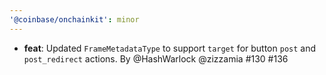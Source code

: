 ```yaml
---
'@coinbase/onchainkit': minor
---
```


- **feat**: Updated `FrameMetadataType` to support `target` for button `post` and `post_redirect` actions. By @HashWarlock @zizzamia #130 #136
